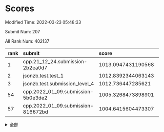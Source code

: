 # Scores

Modified Time: 2022-03-23 05:48:33

Submit Num: 207

All Rank Num: 402137

| rank |               submit               |       score        |       sigma        | pk_num |
| :--- | :--------------------------------- | :----------------- | :----------------- | :----- |
| 1    | cpp.21_12_24.submission-2b2ea0d7   | 1013.0947431190568 | 0.7840982244140353 | 7773   |
| 2    | jsonzb.test.test_1                 | 1012.8392344063143 | 0.7943492541303815 | 7764   |
| 3    | jsonzb.test.submission_level_4     | 1012.736447285621  | 0.8169389900711428 | 7773   |
| 54   | cpp.2022_01_09.submission-5b0e3de2 | 1005.3268473898901 | 0.7130496762671583 | 7771   |
| 57   | cpp.2022_01_09.submission-816672bd | 1004.6415604473307 | 0.7212124997406574 | 7772   |


<details>
<summary>全部</summary>

| rank |                 submit                 |       score        |       sigma        | pk_num |
| :--- | :------------------------------------- | :----------------- | :----------------- | :----- |
| 1    | cpp.21_12_24.submission-2b2ea0d7       | 1013.0947431190568 | 0.7840982244140353 | 7773   |
| 2    | jsonzb.test.test_1                     | 1012.8392344063143 | 0.7943492541303815 | 7764   |
| 3    | jsonzb.test.submission_level_4         | 1012.736447285621  | 0.8169389900711428 | 7773   |
| 4    | gobigger.level_3.submission_level_3_15 | 1012.2353204278526 | 0.7994140888091832 | 7770   |
| 5    | gobigger.level_3.submission_level_3_30 | 1011.5441933465611 | 0.7523486874938865 | 7771   |
| 6    | gobigger.level_3.submission_level_3_43 | 1011.3227374130748 | 0.7775659205942073 | 7775   |
| 7    | gobigger.level_3.submission_level_3_4  | 1011.3075053930895 | 0.7643346513926446 | 7775   |
| 8    | gobigger.level_3.submission_level_3_34 | 1011.1794741340509 | 0.7751235649678163 | 7769   |
| 9    | gobigger.level_3.submission_level_3_1  | 1011.0174683447332 | 0.7715316264242049 | 7773   |
| 10   | gobigger.level_3.submission_level_3_33 | 1011.0152369633946 | 0.7874702994675213 | 7771   |
| 11   | gobigger.level_3.submission_level_3_14 | 1011.0011808160368 | 0.7612441178400887 | 7768   |
| 12   | gobigger.level_3.submission_level_3_36 | 1010.8784155247043 | 0.7656172848536138 | 7772   |
| 13   | gobigger.level_3.submission_level_3_24 | 1010.8080128618436 | 0.7686993406092485 | 7768   |
| 14   | gobigger.level_3.submission_level_3_40 | 1010.6983177346347 | 0.7884430306733425 | 7774   |
| 15   | gobigger.level_3.submission_level_3_19 | 1010.6713586027522 | 0.7746293464005672 | 7767   |
| 16   | gobigger.level_3.submission_level_3_29 | 1010.5599023574305 | 0.7716587222810489 | 7769   |
| 17   | gobigger.level_3.submission_level_3_16 | 1010.501319107286  | 0.7652724754828649 | 7771   |
| 18   | gobigger.level_3.submission_level_3_5  | 1010.4993300684612 | 0.7649947777555531 | 7773   |
| 19   | gobigger.level_3.submission_level_3_47 | 1010.3895570904078 | 0.7772969099890288 | 7770   |
| 20   | gobigger.level_3.submission_level_3_27 | 1010.2623832502984 | 0.7347114720127638 | 7768   |
| 21   | gobigger.level_3.submission_level_3_3  | 1010.2526422128453 | 0.7688175027354154 | 7765   |
| 22   | gobigger.level_3.submission_level_3_10 | 1010.208128724874  | 0.7513525735309264 | 7772   |
| 23   | gobigger.level_3.submission_level_3_9  | 1010.141116815615  | 0.7830282613416236 | 7772   |
| 24   | gobigger.level_3.submission_level_3_44 | 1010.0622701183574 | 0.7814712231343147 | 7773   |
| 25   | gobigger.level_3.submission_level_3_48 | 1010.0261787648047 | 0.7504787534576576 | 7769   |
| 26   | gobigger.level_3.submission_level_3_46 | 1010.0124892112656 | 0.7476596377600405 | 7778   |
| 27   | gobigger.level_3.submission_level_3_49 | 1009.9753776284001 | 0.7400986297446702 | 7772   |
| 28   | gobigger.level_3.submission_level_3_20 | 1009.967556086081  | 0.7428053490243111 | 7768   |
| 29   | gobigger.level_3.submission_level_3_11 | 1009.9614309269448 | 0.766637058952355  | 7763   |
| 30   | gobigger.level_3.submission_level_3_18 | 1009.8845253860774 | 0.7660163168311895 | 7771   |
| 31   | gobigger.level_3.submission_level_3_25 | 1009.8502928293044 | 0.7503071506402316 | 7772   |
| 32   | gobigger.level_3.submission_level_3_22 | 1009.8437588572815 | 0.7522050427543069 | 7767   |
| 33   | gobigger.level_3.submission_level_3_23 | 1009.8058321610466 | 0.753669570511128  | 7772   |
| 34   | gobigger.level_3.submission_level_3_39 | 1009.7722331760117 | 0.7693362992943953 | 7772   |
| 35   | gobigger.level_3.submission_level_3_37 | 1009.7629991590985 | 0.7613260710212166 | 7776   |
| 36   | gobigger.level_3.submission_level_3_0  | 1009.7319097988047 | 0.7364280427927138 | 7767   |
| 37   | gobigger.level_3.submission_level_3_45 | 1009.721275928299  | 0.7625779193857818 | 7773   |
| 38   | gobigger.level_3.submission_level_3_17 | 1009.6852290996807 | 0.7406650378700593 | 7773   |
| 39   | gobigger.level_3.submission_level_3_42 | 1009.5739028313589 | 0.7600880698253513 | 7769   |
| 40   | gobigger.level_3.submission_level_3_41 | 1009.5239234496427 | 0.7541878932012813 | 7769   |
| 41   | gobigger.level_3.submission_level_3_32 | 1009.4014001493175 | 0.7501160259908922 | 7765   |
| 42   | gobigger.level_3.submission_level_3_28 | 1009.3538620275424 | 0.7402728110367659 | 7770   |
| 43   | gobigger.level_3.submission_level_3_31 | 1009.2221829695093 | 0.7425121271000892 | 7774   |
| 44   | gobigger.level_3.submission_level_3_38 | 1009.1116572450553 | 0.7349928099782415 | 7773   |
| 45   | gobigger.level_3.submission_level_3_6  | 1009.1018858330451 | 0.7495897599303648 | 7775   |
| 46   | gobigger.level_3.submission_level_3_26 | 1009.0516511695389 | 0.7440324177864474 | 7771   |
| 47   | gobigger.level_3.submission_level_3_21 | 1008.9324193079246 | 0.743543962808643  | 7768   |
| 48   | gobigger.level_3.submission_level_3_8  | 1008.9135677712402 | 0.7500951016673584 | 7772   |
| 49   | gobigger.level_3.submission_level_3_13 | 1008.8904819023614 | 0.7334969240057355 | 7769   |
| 50   | gobigger.level_3.submission_level_3_2  | 1008.7907922649662 | 0.7607984337887062 | 7773   |
| 51   | gobigger.level_3.submission_level_3_12 | 1008.7419949943718 | 0.7382092007359934 | 7773   |
| 52   | gobigger.level_3.submission_level_3_35 | 1008.5685993310425 | 0.7342878164751777 | 7768   |
| 53   | gobigger.level_3.submission_level_3_7  | 1008.3726146858269 | 0.7532369130802486 | 7774   |
| 54   | cpp.2022_01_09.submission-5b0e3de2     | 1005.3268473898901 | 0.7130496762671583 | 7771   |
| 55   | gobigger.level_1.submission_level_1_29 | 1004.7477861116961 | 0.7167305372668642 | 7770   |
| 56   | gobigger.level_1.submission_level_1_44 | 1004.6909306338813 | 0.7352288728369156 | 7775   |
| 57   | cpp.2022_01_09.submission-816672bd     | 1004.6415604473307 | 0.7212124997406574 | 7772   |
| 58   | gobigger.level_1.submission_level_1_42 | 1004.6182523605014 | 0.7151550221466639 | 7772   |
| 59   | gobigger.level_1.submission_level_1_12 | 1004.4975093853822 | 0.7332309202216005 | 7767   |
| 60   | gobigger.level_1.submission_level_1_43 | 1004.344410590471  | 0.7208054016858276 | 7771   |
| 61   | gobigger.level_1.submission_level_1_35 | 1004.100106939136  | 0.7271304599194617 | 7773   |
| 62   | gobigger.level_1.submission_level_1_20 | 1004.0842260092847 | 0.711163132602291  | 7767   |
| 63   | gobigger.level_1.submission_level_1_30 | 1004.0488201620096 | 0.7152580760850565 | 7772   |
| 64   | gobigger.level_1.submission_level_1_33 | 1004.0305120852404 | 0.7085437058246624 | 7772   |
| 65   | gobigger.level_1.submission_level_1_1  | 1003.9041342991134 | 0.7201493478988724 | 7769   |
| 66   | gobigger.level_1.submission_level_1_2  | 1003.7047045144334 | 0.7057564142048042 | 7771   |
| 67   | gobigger.level_1.submission_level_1_26 | 1003.6971180017854 | 0.7246058159837292 | 7769   |
| 68   | gobigger.level_1.submission_level_1_25 | 1003.6900832260384 | 0.7249152273050272 | 7773   |
| 69   | gobigger.level_1.submission_level_1_23 | 1003.6761264859541 | 0.7158753897514244 | 7771   |
| 70   | gobigger.level_1.submission_level_1_15 | 1003.6673345372825 | 0.7182478916915834 | 7770   |
| 71   | gobigger.level_1.submission_level_1_8  | 1003.6064009137797 | 0.7120606831942695 | 7768   |
| 72   | gobigger.level_1.submission_level_1_18 | 1003.5591613887719 | 0.7169464716204058 | 7774   |
| 73   | gobigger.level_1.submission_level_1_3  | 1003.5285896307234 | 0.7076107426984963 | 7775   |
| 74   | gobigger.level_1.submission_level_1_7  | 1003.5111691102704 | 0.7096351157352009 | 7769   |
| 75   | gobigger.level_1.submission_level_1_32 | 1003.3062778248109 | 0.7151918614411513 | 7768   |
| 76   | gobigger.level_1.submission_level_1_5  | 1003.304039480008  | 0.7244302365139877 | 7774   |
| 77   | gobigger.level_1.submission_level_1_9  | 1003.2822726335526 | 0.7054588855574238 | 7772   |
| 78   | gobigger.level_1.submission_level_1_27 | 1003.2291267333198 | 0.7195197413664814 | 7774   |
| 79   | gobigger.level_1.submission_level_1_21 | 1003.2265163020701 | 0.7170887413470879 | 7769   |
| 80   | gobigger.level_1.submission_level_1_19 | 1003.2062456774939 | 0.7146815026717874 | 7778   |
| 81   | gobigger.level_1.submission_level_1_40 | 1003.1754089473426 | 0.7169160138936052 | 7768   |
| 82   | gobigger.level_1.submission_level_1_48 | 1003.1634546932146 | 0.7151662784339381 | 7769   |
| 83   | gobigger.level_1.submission_level_1_24 | 1003.020638811993  | 0.7099346722750259 | 7768   |
| 84   | gobigger.level_1.submission_level_1_38 | 1003.0181339984802 | 0.7248225718384037 | 7770   |
| 85   | gobigger.level_1.submission_level_1_45 | 1002.9755581325572 | 0.6963891958394401 | 7772   |
| 86   | gobigger.level_1.submission_level_1_4  | 1002.9595735045544 | 0.707548571493818  | 7777   |
| 87   | gobigger.level_1.submission_level_1_46 | 1002.9490753492723 | 0.7144417602107587 | 7770   |
| 88   | gobigger.level_1.submission_level_1_41 | 1002.8960713083798 | 0.7129272162678267 | 7768   |
| 89   | gobigger.level_1.submission_level_1_13 | 1002.8807683116107 | 0.7188702644984215 | 7772   |
| 90   | gobigger.level_1.submission_level_1_22 | 1002.8562683410385 | 0.7125203595577912 | 7772   |
| 91   | gobigger.level_1.submission_level_1_16 | 1002.8402174271713 | 0.7190517422317468 | 7771   |
| 92   | gobigger.level_1.submission_level_1_34 | 1002.7311380224162 | 0.7189377918390246 | 7770   |
| 93   | gobigger.level_1.submission_level_1_0  | 1002.691224721944  | 0.714983645195671  | 7768   |
| 94   | gobigger.level_1.submission_level_1_14 | 1002.6615483611347 | 0.7113283450742292 | 7771   |
| 95   | gobigger.level_1.submission_level_1_36 | 1002.6602017276857 | 0.7130338614603327 | 7771   |
| 96   | gobigger.level_1.submission_level_1_28 | 1002.5605942115693 | 0.7126381418059351 | 7766   |
| 97   | gobigger.level_1.submission_level_1_37 | 1002.3653369612865 | 0.7171490916846529 | 7776   |
| 98   | gobigger.level_1.submission_level_1_47 | 1002.3522776578708 | 0.720004434984757  | 7772   |
| 99   | gobigger.level_1.submission_level_1_39 | 1002.3309285252209 | 0.7031099001146213 | 7775   |
| 100  | gobigger.level_1.submission_level_1_10 | 1002.3064629267474 | 0.7148171176409651 | 7770   |
| 101  | gobigger.level_1.submission_level_1_6  | 1002.1971911049873 | 0.7034651210092526 | 7770   |
| 102  | gobigger.level_1.submission_level_1_17 | 1002.1397150021884 | 0.7141366345619415 | 7771   |
| 103  | gobigger.level_1.submission_level_1_49 | 1002.0794919353348 | 0.702307195505987  | 7776   |
| 104  | gobigger.level_1.submission_level_1_11 | 1002.051249109109  | 0.7060142974517774 | 7771   |
| 105  | gobigger.level_1.submission_level_1_31 | 1001.7127882126821 | 0.712624048660679  | 7764   |
| 106  | gobigger.random.submission_random_15   | 997.4526685983919  | 0.7270808360546627 | 7771   |
| 107  | gobigger.random.submission_random_45   | 997.1108747826204  | 0.705960741338166  | 7773   |
| 108  | gobigger.random.submission_random_47   | 996.9714911890892  | 0.696276290512299  | 7769   |
| 109  | gobigger.random.submission_random_2    | 996.93757154364    | 0.7128278848730372 | 7772   |
| 110  | gobigger.random.submission_random_28   | 996.9090596044215  | 0.7147450698030091 | 7777   |
| 111  | gobigger.random.submission_random_21   | 996.8965695944473  | 0.7122976870035631 | 7771   |
| 112  | gobigger.random.submission_random_41   | 996.889709435533   | 0.720709781627589  | 7772   |
| 113  | gobigger.random.submission_random_27   | 996.8600535478239  | 0.7215277458895663 | 7770   |
| 114  | gobigger.random.submission_random_43   | 996.8439420392644  | 0.7035554863081666 | 7762   |
| 115  | gobigger.random.submission_random_32   | 996.8255772381386  | 0.7142878994083174 | 7772   |
| 116  | gobigger.random.submission_random_5    | 996.8203472198693  | 0.7166735847877996 | 7774   |
| 117  | gobigger.random.submission_random_22   | 996.8180588811515  | 0.7098517697241801 | 7766   |
| 118  | gobigger.random.submission_random_10   | 996.817140256495   | 0.7192192583868973 | 7770   |
| 119  | gobigger.random.submission_random_1    | 996.7624170880836  | 0.6882015980003934 | 7774   |
| 120  | gobigger.random.submission_random_4    | 996.671238889808   | 0.7139467520427537 | 7772   |
| 121  | gobigger.random.submission_random_29   | 996.6056293073251  | 0.7016056714833153 | 7773   |
| 122  | gobigger.random.submission_random_31   | 996.5686515148326  | 0.7044959472076548 | 7765   |
| 123  | gobigger.random.submission_random_3    | 996.439414112701   | 0.7051783361498067 | 7769   |
| 124  | gobigger.random.submission_random_40   | 996.437589125194   | 0.7139163076115096 | 7769   |
| 125  | gobigger.random.submission_random_20   | 996.4177685244146  | 0.7085669497099011 | 7776   |
| 126  | gobigger.random.submission_random_44   | 996.3319148633998  | 0.7151034879432292 | 7775   |
| 127  | gobigger.random.submission_random_48   | 996.3195153796491  | 0.7306272013484364 | 7766   |
| 128  | gobigger.random.submission_random_17   | 996.3179324812589  | 0.7097310491319836 | 7773   |
| 129  | gobigger.random.submission_random_13   | 996.2540717668509  | 0.7209336777011568 | 7771   |
| 130  | gobigger.random.submission_random_19   | 996.2476162105727  | 0.710835195723163  | 7771   |
| 131  | gobigger.random.submission_random_6    | 996.2463572042939  | 0.7189717008373006 | 7771   |
| 132  | gobigger.random.submission_random_0    | 996.2318412593635  | 0.7128893863158331 | 7772   |
| 133  | gobigger.random.submission_random_11   | 996.2180148538482  | 0.7243398094595029 | 7773   |
| 134  | gobigger.random.submission_random_7    | 996.0887847095486  | 0.7143752751318962 | 7773   |
| 135  | gobigger.random.submission_random_14   | 996.0224285856061  | 0.7141786214240428 | 7770   |
| 136  | gobigger.random.submission_random_26   | 995.9931587934793  | 0.7062280155243066 | 7771   |
| 137  | gobigger.random.submission_random_25   | 995.9316302710256  | 0.7045415611421012 | 7759   |
| 138  | gobigger.random.submission_random_12   | 995.9292588188545  | 0.7251122765698751 | 7771   |
| 139  | gobigger.random.submission_random_23   | 995.927748404817   | 0.7017786668634058 | 7774   |
| 140  | gobigger.random.submission_random_33   | 995.9260021404275  | 0.7017488934023135 | 7770   |
| 141  | gobigger.random.submission_random_24   | 995.7919374951415  | 0.7202214916051998 | 7768   |
| 142  | gobigger.random.submission_random_42   | 995.7187570188266  | 0.7084734764611521 | 7776   |
| 143  | gobigger.random.submission_random_39   | 995.7170721362896  | 0.7079593657571668 | 7770   |
| 144  | gobigger.random.submission_random_49   | 995.7001082771288  | 0.7033143260914849 | 7773   |
| 145  | gobigger.random.submission_random_18   | 995.6666517441483  | 0.7103051703232309 | 7769   |
| 146  | gobigger.random.submission_random_37   | 995.602652044321   | 0.7078912371167414 | 7772   |
| 147  | gobigger.random.submission_random_35   | 995.5537914801457  | 0.7222823486128492 | 7769   |
| 148  | gobigger.random.submission_random_38   | 995.5266368155928  | 0.7132113243004615 | 7776   |
| 149  | gobigger.random.submission_random_9    | 995.2557981893912  | 0.7110385103812151 | 7770   |
| 150  | gobigger.random.submission_random_8    | 995.153712842997   | 0.7223189844364041 | 7768   |
| 151  | gobigger.random.submission_random_36   | 995.1291036121542  | 0.7123418774807434 | 7769   |
| 152  | gobigger.random.submission_random_34   | 995.0540613743818  | 0.7244932016049981 | 7770   |
| 153  | gobigger.random.submission_random_16   | 994.958774999561   | 0.7287008793977439 | 7773   |
| 154  | gobigger.random.submission_random_46   | 994.7960591784483  | 0.7254936961270471 | 7770   |
| 155  | gobigger.level_2.submission_level_2_2  | 994.5594290900924  | 0.7240170945013734 | 7766   |
| 156  | gobigger.random.submission_random_30   | 994.174976535124   | 0.7338790712264232 | 7777   |
| 157  | gobigger.level_2.submission_level_2_7  | 994.1331319953842  | 0.73772358849563   | 7766   |
| 158  | gobigger.level_2.submission_level_2_35 | 994.1079417498491  | 0.7244243329053361 | 7773   |
| 159  | gobigger.level_2.submission_level_2_19 | 993.6765354871746  | 0.7339415792882203 | 7769   |
| 160  | gobigger.level_2.submission_level_2_44 | 993.6152854999731  | 0.7335511265262837 | 7769   |
| 161  | gobigger.level_2.submission_level_2_23 | 993.383727039381   | 0.7268729996038539 | 7763   |
| 162  | gobigger.level_2.submission_level_2_12 | 993.3013667994992  | 0.7291112589469785 | 7776   |
| 163  | gobigger.level_2.submission_level_2_13 | 993.0764323676805  | 0.7409408441215074 | 7775   |
| 164  | gobigger.level_2.submission_level_2_3  | 992.8237674588241  | 0.7377514762658449 | 7771   |
| 165  | gobigger.level_2.submission_level_2_41 | 992.7882115082227  | 0.7485805524104072 | 7768   |
| 166  | gobigger.level_2.submission_level_2_0  | 992.7630131199156  | 0.7404960571415868 | 7774   |
| 167  | gobigger.level_2.submission_level_2_16 | 992.4355620517664  | 0.7511262191298376 | 7771   |
| 168  | gobigger.level_2.submission_level_2_37 | 992.2639646231455  | 0.7279535885453129 | 7773   |
| 169  | gobigger.level_2.submission_level_2_15 | 992.2314554362283  | 0.7378754647591483 | 7771   |
| 170  | gobigger.level_2.submission_level_2_36 | 992.1727155750183  | 0.7579760998944033 | 7772   |
| 171  | gobigger.level_2.submission_level_2_26 | 992.1484603410166  | 0.7464515196921242 | 7772   |
| 172  | gobigger.level_2.submission_level_2_47 | 992.1313935403309  | 0.7436039349798623 | 7771   |
| 173  | gobigger.level_2.submission_level_2_38 | 992.1122538842592  | 0.7332513810227367 | 7776   |
| 174  | gobigger.level_2.submission_level_2_49 | 992.0972037089771  | 0.7511348459615451 | 7769   |
| 175  | gobigger.level_2.submission_level_2_10 | 992.0747168655563  | 0.7338548748315301 | 7766   |
| 176  | gobigger.level_2.submission_level_2_33 | 992.0406527228695  | 0.7483734700005175 | 7768   |
| 177  | gobigger.level_2.submission_level_2_20 | 992.0127330160251  | 0.7441260053624231 | 7772   |
| 178  | gobigger.level_2.submission_level_2_9  | 991.9805988002611  | 0.7311833205244147 | 7770   |
| 179  | gobigger.level_2.submission_level_2_32 | 991.9615682704372  | 0.7500488770887132 | 7773   |
| 180  | gobigger.level_2.submission_level_2_46 | 991.9567657411523  | 0.7439897757484933 | 7771   |
| 181  | gobigger.level_2.submission_level_2_21 | 991.8678506261703  | 0.7389507489543465 | 7771   |
| 182  | gobigger.level_2.submission_level_2_4  | 991.7702921933924  | 0.7496757961979634 | 7770   |
| 183  | gobigger.level_2.submission_level_2_30 | 991.706992758831   | 0.736447664661723  | 7772   |
| 184  | gobigger.level_2.submission_level_2_45 | 991.6404004962968  | 0.756287986705325  | 7768   |
| 185  | gobigger.level_2.submission_level_2_11 | 991.557720400051   | 0.7589661079935581 | 7769   |
| 186  | gobigger.level_2.submission_level_2_29 | 991.5560452426445  | 0.758252551062476  | 7766   |
| 187  | gobigger.level_2.submission_level_2_22 | 991.5554670402709  | 0.7481090169301398 | 7774   |
| 188  | gobigger.level_2.submission_level_2_27 | 991.5276221684313  | 0.7580619428141167 | 7768   |
| 189  | gobigger.level_2.submission_level_2_18 | 991.5089670812955  | 0.7670540247147242 | 7774   |
| 190  | gobigger.level_2.submission_level_2_17 | 991.4908285487412  | 0.7483902108462399 | 7771   |
| 191  | gobigger.level_2.submission_level_2_39 | 991.470397131193   | 0.7493456790627521 | 7770   |
| 192  | gobigger.level_2.submission_level_2_24 | 991.3610804363494  | 0.752361604591363  | 7772   |
| 193  | gobigger.level_2.submission_level_2_14 | 991.3359745962032  | 0.7678574277231128 | 7768   |
| 194  | gobigger.level_2.submission_level_2_42 | 991.2898264087213  | 0.7504943926430792 | 7767   |
| 195  | gobigger.level_2.submission_level_2_25 | 991.2458028676908  | 0.7369168059124114 | 7769   |
| 196  | gobigger.level_2.submission_level_2_48 | 991.2450996871002  | 0.7315116367055949 | 7770   |
| 197  | gobigger.level_2.submission_level_2_1  | 991.2390893757723  | 0.7490488619170036 | 7769   |
| 198  | gobigger.level_2.submission_level_2_5  | 991.1648958070035  | 0.737642369630872  | 7775   |
| 199  | gobigger.level_2.submission_level_2_40 | 991.1312523642229  | 0.7667863241877345 | 7771   |
| 200  | gobigger.level_2.submission_level_2_28 | 991.0752558942834  | 0.7764901041141509 | 7773   |
| 201  | gobigger.level_2.submission_level_2_31 | 990.9464283397625  | 0.7545486651599459 | 7771   |
| 202  | gobigger.level_2.submission_level_2_34 | 990.9110602141718  | 0.73577906069591   | 7769   |
| 203  | gobigger.level_2.submission_level_2_8  | 990.6370358417892  | 0.7765571859622122 | 7771   |
| 204  | gobigger.level_2.submission_level_2_43 | 990.2273758661215  | 0.7718044972986916 | 7771   |
| 205  | gobigger.level_2.submission_level_2_6  | 990.1467287303956  | 0.7680621258946358 | 7765   |
| 206  | gobigger.none.submission_none_0        | 979.1368399414372  | 1.2241177885101382 | 7770   |
| 207  | gobigger.none.submission_none_1        | 975.7878403948229  | 1.479057987711105  | 7769   |

</details>